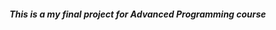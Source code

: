 <h5>This is a my final project for Advanced Programming course</h5>
<!-- it's a simple desktop app Statistics Agency -->
